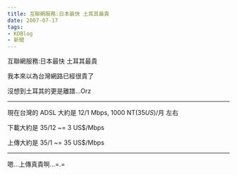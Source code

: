 ```yaml
---
title: 互聯網服務:日本最快 土耳其最貴
date: 2007-07-17
tags:
- KDBlog
- 新聞
---
```

互聯網服務:日本最快 土耳其最貴



我本來以為台灣網路已經很貴了

沒想到土耳其的更是離譜...Orz

---

現在台灣的 ADSL 大約是 12/1 Mbps, 1000 NT$(35 US$)/月 左右

下載大約是 35/12 ~= 3  US$/Mbps

上傳大約是 35/1  ~= 35 US$/Mbps

---

嗯...上傳真貴啊...=.=

